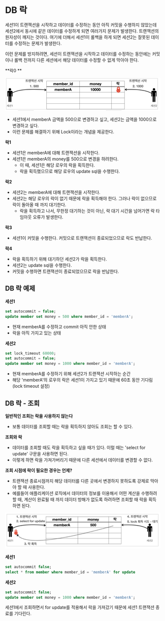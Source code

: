# DB 락

세션1이 트랜잭션을 시작하고 데이터를 수정하는 동안 아직 커밋을 수행하지 않았는데 세션2에서 동시에 같은 데이터를 수정하게 되면 여러가지 문제가 발생한다.
트랜잭션의 원자성이 깨지는 것이다. 여기에 더해서 세션1이 롤백을 하게 되면 세션2는 잘못된 데이터를 수정하는 문제가 발생한다.

이런 문제를 방지하려면, 세션이 트랜잭션을 시작하고 데이터를 수정하는 동안에는 커밋이나 롤백 전까지 다른 세션에서 해당 데이터를 수정할 수 없게 막아야 한다.



**락0 **

![image-20220518163848275](../../md-images/image-20220518163848275.png)

* 세션1에서 memberA 금액을 500으로 변경하고 싶고, 세션2는 금액을 1000으로 변경하고 싶다.
* 이런 문제를 해결하기 위해 Lock이라는 개념을 제공한다.

**락1**

* 세션1은 memberA에 대해 트랜잭션을 시작한다.
* 세션1은 memberA의 money를 500으로 변경을 하려한다. 
  * 이 때, 세션1은 해당 로우의 락을 획득한다.
  * 락을 획득했으므로 해당 로우의 update sql을 수행한다.

**락2**

* 세션2는 memberA에 대해 트랜잭션을 시작한다.
* 세션2는 해당 로우의 락이 없기 때문에 락을 획득해야 한다.
  그러나 락이 없으므로 락이 돌아올 때 까지 대기한다.
  * 락을 획득하고 나서, 무한정 대기하는 것이 아닌, 락 대기 시간을 넘어가면 락 타임아웃 오류가 발생한다.

**락3**

* 세션1이 커밋을 수행한다. 커밋으로 트랜잭션이 종료되었으므로 락도 반납한다.

**락4**

* 락을 획득하기 위해 대기하던 세션2가 락을 획득한다.
* 세션2는 update sql을 수행한다.
* 커밋을 수행하면 트랜잭션이 종료되었으므로 락을 반납한다.



## DB 락 예제

**세션1**

~~~sql
set autocommit = false;
update member set money = 500 where member_id = 'memberA';
~~~

* 현재 memberA를 수정하고 commit 아직 안한 상태
* 락을 아직 가지고 있는 상태



**세션2**

~~~sql
set lock_timeout 60000;
set autocommit = false;
update member set money = 1000 where member_id = 'memberA';
~~~

* 현재 memberA를 수정하기 위해 세션2가 트랜잭션 시작하는 순간
* 해당 'memberA'의 로우의 락은 세션1이 가지고 있기 때문에 60초 동안 기다림 (lock timeout 설정)



## DB 락 - 조회 

**일반적인 조회는 락을 사용하지 않는다**

* 보통 데이터를 조회할 때는 락을 획득하지 않아도 조회는 할 수 있다.

**조회와 락**

* 데이터를 조회할 때도 락을 획득하고 싶을 때가 있다. 이럴 때는 'select for update' 구문을 사용하면 된다.
* 이렇게 하면 락을 가져가버리기 때문에 다른 세션에서 데이터를 변경할 수 없다.

**조회 시점에 락이 필요한 경우는 언제?**

* 트랜잭션 종료시점까지 해당 데이터를 다른 곳에서 변경하지 못하도록 강제로 막아야 할 때 사용한다.
* 예를들어 애플리케이션 로직에서 데이터의 정보를 이용해서 어떤 계산을 수행하려 할 때, 계산이 완료될 때 까지 데이터 방해가 없도록 하려하면 조회할 때 락을 획득하면 된다.

![image-20220518180112372](../../md-images/image-20220518180112372.png)

**세션1**

~~~sql
set autocommit false;
select * from member where member_id = 'memberA' for update
~~~



**세션2**

~~~sql
set autocommit false;
update member set money = 1000 where member_id = 'memberA';
~~~

세션1에서 조회하면서 for update를 적용해서 락을 가져갔기 때문에 세션1 트랜잭션 종료를 기다린다.

